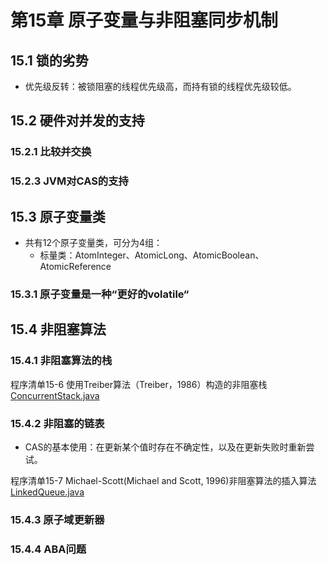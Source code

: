 # 第15章 原子变量与非阻塞同步机制

## 15.1 锁的劣势
* 优先级反转：被锁阻塞的线程优先级高，而持有锁的线程优先级较低。

## 15.2 硬件对并发的支持

### 15.2.1 比较并交换

### 15.2.3 JVM对CAS的支持

## 15.3 原子变量类
* 共有12个原子变量类，可分为4组：
    * 标量类：AtomInteger、AtomicLong、AtomicBoolean、AtomicReference
### 15.3.1 原子变量是一种“更好的volatile“

## 15.4 非阻塞算法

### 15.4.1 非阻塞算法的栈
程序清单15-6 使用Treiber算法（Treiber，1986）构造的非阻塞栈  
[ConcurrentStack.java](../src/main/java/ch15/ConcurrentStack.java)  

### 15.4.2 非阻塞的链表
* CAS的基本使用：在更新某个值时存在不确定性，以及在更新失败时重新尝试。

程序清单15-7 Michael-Scott(Michael and Scott, 1996)非阻塞算法的插入算法  
[LinkedQueue.java](../src/main/java/ch15/LinkedQueue.java) 
 
### 15.4.3 原子域更新器
### 15.4.4 ABA问题


